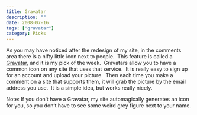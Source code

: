 ```yaml
---
title: Gravatar
description: ""
date: 2008-07-16
tags: ["gravatar"]
category: Picks
---
```



As you may have noticed after the redesign of my site, in the comments area there is a nifty little icon next to people.&nbsp; This feature is called a <a href="https://web.archive.org/web/20131211125405/http://en.gravatar.com/">Gravatar</a>, and it is my pick of the week.&nbsp; Gravatars allow you to have a common icon on any site that uses that service.&nbsp; It is really easy to sign up for an account and upload your picture.&nbsp; Then each time you make a comment on a site that supports them, it will grab the picture by the email address you use.&nbsp; It is a simple idea, but works really nicely.

Note: If you don’t have a Gravatar, my site automagically generates an icon for you, so you don’t have to see some weird grey figure next to your name.

